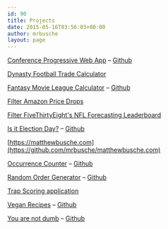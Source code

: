 ```yaml
---
id: 90
title: Projects
date: 2015-05-16T03:56:03+00:00
author: mrbusche
layout: page
---
```


[Conference Progressive Web App](https://matthewbusche.com/pwa) &#8211; [Github](https://github.com/mrbusche/conferencePWA)

[Dynasty Football Trade Calculator](https://dynastytradecalc.com/)

[Fantasy Movie League Calculator](https://fmlcalculator.com/) &#8211; [Github](https://github.com/mrbusche/fmlCalculator/)

[Filter Amazon Price Drops](https://github.com/mrbusche/amazonPriceDrops)

[Filter FiveThirtyEight's NFL Forecasting Leaderboard](https://538-leaderboard.netlify.app/)

[Is it Election Day?](https://isitelectionday.com/) &#8211; [Github](https://github.com/mrbusche/isItElectionDay)

[https://matthewbusche.com](https://github.com/mrbusche/matthewbusche.com)

[Occurrence Counter](https://www.occurrencecounter.com/) &#8211; [Github](https://github.com/mrbusche/occurrenceCounter)

[Random Order Generator](https://randomordergenerator.com/) &#8211; [Github](https://github.com/mrbusche/randomOrder)

[Trap Scoring application](https://github.com/mrbusche/trap-scoring)

[Vegan Recipes](https://veganrecipes.netlify.app) &#8211; [Github](https://github.com/mrbusche/recipesapp)

[You are not dumb](https://youarenotdumb.netlify.app) &#8211; [Github](https://github.com/mrbusche/youarenotdumb)

